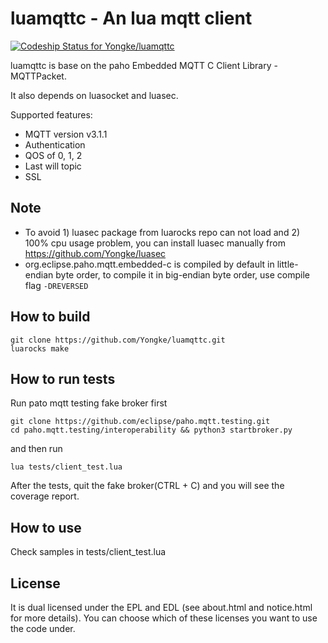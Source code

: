 # luamqttc - An lua mqtt client

[ ![Codeship Status for Yongke/luamqttc](https://codeship.com/projects/337086e0-da1a-0134-a3d0-5af04d25d964/status?branch=master)](https://codeship.com/projects/203577)

luamqttc is base on the paho Embedded MQTT C Client Library - MQTTPacket.

It also depends on luasocket and luasec.

Supported features:
* MQTT version v3.1.1
* Authentication
* QOS of 0, 1, 2
* Last will topic
* SSL

## Note
* To avoid 1) luasec package from luarocks repo can not load and 2) 100% cpu usage problem, you can install luasec manually from https://github.com/Yongke/luasec
* org.eclipse.paho.mqtt.embedded-c is compiled by default in little-endian byte order, to compile it in big-endian byte order, use compile flag `-DREVERSED`

## How to build

```
git clone https://github.com/Yongke/luamqttc.git
luarocks make
```

## How to run tests

Run pato mqtt testing fake broker first
```
git clone https://github.com/eclipse/paho.mqtt.testing.git
cd paho.mqtt.testing/interoperability && python3 startbroker.py
```
and then run
```
lua tests/client_test.lua
```

After the tests, quit the fake broker(CTRL + C) and you will see the coverage report.

## How to use
Check samples in tests/client_test.lua

## License
It is dual licensed under the EPL and EDL (see about.html and notice.html for more details).  You can choose which of these licenses you want to use the code under.

